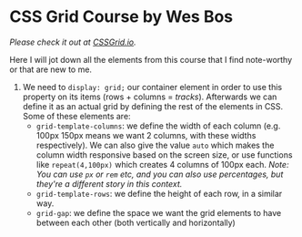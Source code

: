 # CSS Grid Course by Wes Bos

*Please check it out at [CSSGrid.io](https://CSSGrid.io).*

Here I will jot down all the elements from this course that I find note-worthy or that are new to me.

1. We need to `display: grid;` our container element in order to use this property on its items (rows + columns = *tracks*). Afterwards we can define it as an actual grid by defining the rest of the elements in CSS. Some of these elements are:
    * `grid-template-columns`: we define the width of each column (e.g. 100px 150px means we want 2 columns, with these widths respectively). We can also give the value `auto` which makes the column width responsive based on the screen size, or use functions like `repeat(4,100px)` which creates 4 columns of 100px each. *Note: You can use `px` or `rem` etc, and you can also use percentages, but they're a different story in this context.*
    * `grid-template-rows`: we define the height of each row, in a similar way.
    * `grid-gap`: we define the space we want the grid elements to have between each other (both vertically and horizontally)